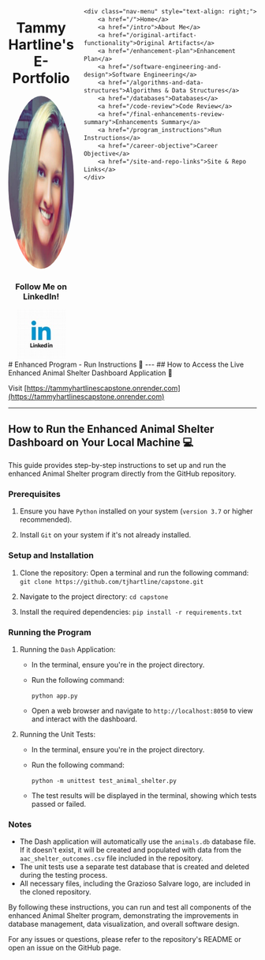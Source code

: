 <style>
    .content-wrapper {
        display: flex;
        justify-content: space-between;
        align-items: flex-start;
    }
    .main-content {
        flex: 1;
        padding-right: 20px;
    }
    .nav-menu {
        width: 200px;
        display: flex;
        flex-direction: column;
        gap: 10px;
        background-color: rgba(255, 255, 255, 0.8);
        padding: 15px;
        border-radius: 10px;
        box-shadow: 0 0 10px rgba(0,0,0,0.1);
        margin-left: 25px;
        position: sticky;
        top: 20px;
    }
    .nav-menu a {
        background-color: #8B0000;
        color: white;
        padding: 10px 10px;
        text-decoration: none;
        border-radius: 5px;
        text-align: center;
        font-size: 14px;
        white-space: nowrap;
    }
    .nav-menu a:hover {
        background-color: #660000;
    }
</style>

<div class="content-wrapper">
    <div class="main-content">
        <h1 style="text-align: center;">Tammy Hartline's E-Portfolio</h1>
    <div style="text-align: center;">
        <img src="images/me.jpg" alt="Profile Image" class="profile-image" style="width: 350px; height: 350px; border-radius: 50%; margin: 0 auto;">
        <h3 class="centered">Follow Me on LinkedIn!</h3>
<a href="https://www.linkedin.com/in/tammy-hartline-91981266/"><img class="centered" src="linkedin.jpg" width="100" height="100" alt="LinkedIn Logo"></a>
    </div>
    </div>

    <div class="nav-menu" style="text-align: right;">
        <a href="/">Home</a>
        <a href="/intro">About Me</a>
        <a href="/original-artifact-functionality">Original Artifacts</a>
        <a href="/enhancement-plan">Enhancement Plan</a>
        <a href="/software-engineering-and-design">Software Engineering</a>
        <a href="/algorithms-and-data-structures">Algorithms & Data Structures</a>
        <a href="/databases">Databases</a>
        <a href="/code-review">Code Review</a>
        <a href="/final-enhancements-review-summary">Enhancements Summary</a>
        <a href="/program_instructions">Run Instructions</a>
        <a href="/career-objective">Career Objective</a>
        <a href="/site-and-repo-links">Site & Repo Links</a>
    </div>
</div>
# Enhanced Program - Run Instructions 📄
---
## How to Access the Live Enhanced Animal Shelter Dashboard Application 🔗

Visit [https://tammyhartlinescapstone.onrender.com](https://tammyhartlinescapstone.onrender.com)

---
## How to Run the Enhanced Animal Shelter Dashboard on Your Local Machine 💻

This guide provides step-by-step instructions to set up and run the enhanced Animal Shelter program directly from the GitHub repository.

### Prerequisites

1. Ensure you have `Python` installed on your system (`version 3.7` or higher recommended).

2. Install `Git` on your system if it's not already installed.

### Setup and Installation

1. Clone the repository:
   Open a terminal and run the following command:
   `git clone https://github.com/tjhartline/capstone.git`

2. Navigate to the project directory:
   `cd capstone`

3. Install the required dependencies:
   `pip install -r requirements.txt`

### Running the Program

1. Running the `Dash` Application:
   - In the terminal, ensure you're in the project directory.
     
   - Run the following command:

     `python app.py`
     
   - Open a web browser and navigate to `http://localhost:8050` to view and interact with the dashboard.

2. Running the Unit Tests:
   - In the terminal, ensure you're in the project directory.
   - Run the following command:

     `python -m unittest test_animal_shelter.py`
     
   - The test results will be displayed in the terminal, showing which tests passed or failed.

### Notes

- The Dash application will automatically use the `animals.db` database file. If it doesn't exist, it will be created and populated with data from the `aac_shelter_outcomes.csv` file included in the repository.
- The unit tests use a separate test database that is created and deleted during the testing process.
- All necessary files, including the Grazioso Salvare logo, are included in the cloned repository.

By following these instructions, you can run and test all components of the enhanced Animal Shelter program, demonstrating the improvements in database management, data visualization, and overall software design.

For any issues or questions, please refer to the repository's README or open an issue on the GitHub page.
